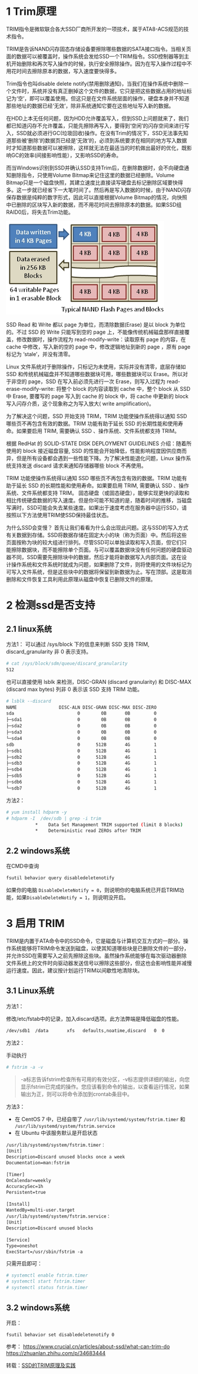 # 1 Trim原理

TRIM指令是微软联合各大SSD厂商所开发的一项技术，属于ATA8-ACS规范的技术指令。

TRIM是告诉NAND闪存固态存储设备要擦除哪些数据的SATA接口指令。当相关页面的数据可以被覆盖时，操作系统会发给SSD一个TRIM指令。SSD控制器等到主机开始删除和再次写入操作的时候，执行安全擦除操作。因为在写入操作过程中不用花时间去擦除原本的数据，写入速度要快得多。

Trim指令也叫disable delete notify(禁用删除通知)，当我们在操作系统中删除一个文件时，系统并没有真正删掉这个文件的数据，它只是把这些数据占用的地址标记为‘空’，即可以覆盖使用。但这只是在文件系统层面的操作，硬盘本身并不知道那些地址的数据已经‘无效’，除非系统通知它要在这些地址写入新的数据。

在HDD上本无任何问题，因为HDD允许覆盖写入，但到SSD上问题就来了，我们都已知道闪存不允许覆盖，只能先擦除再写入，要得到‘空闲’的闪存空间来进行写入，SSD就必须进行GC(垃圾回收)操作。在没有Trim的情况下，SSD无法事先知道那些被‘删除’的数据页已经是‘无效’的，必须到系统要求在相同的地方写入数据时才知道那些数据可以被擦除，这样就无法在最适当的时机做出最好的优化，既影响GC的效率(间接影响性能），又影响SSD的寿命。

而当Windows识别到SSD并确认SSD支持Trim后，在删除数据时，会不向硬盘通知删除指令，只使用Volume Bitmap来记住这里的数据已经删除。Volume Bitmap只是一个磁盘快照，其建立速度比直接读写硬盘去标记删除区域要快得多。这一步就已经省下一大笔时间了。然后再是写入数据的时候，由于NAND闪存保存数据是纯粹的数字形式，因此可以直接根据Volume Bitmap的情况，向快照中已删除的区块写入新的数据，而不用花时间去擦除原本的数据。如果SSD组RAID0后，将失去Trim功能。

![trim](../../resources/trim.png)

SSD Read 和 Write 都以 page 为单位，而清除数据(Erase) 是以 block 为单位的。不过 SSD 的 Write 只能写到空的 page 上，不能像传统机械磁盘那样直接覆盖，修改数据时，操作流程为 read-modify-write：读取原有 page 的内容，在 cache 中修改，写入新的空的 page 中，修改逻辑地址到新的 page ，原有 page 标记为 ‘stale’，并没有清零。

Linux 文件系统对于删除操作，只标记为未使用，实际并没有清零，底层存储如 SSD 和传统机械磁盘并不知道哪些数据块可用，哪些数据块可以 Erase。所以对于非空的 page，SSD 在写入前必须先进行一次 Erase，则写入过程为 read-erase-modify-write: 将整个 block 的内容读取到 cache 中，整个 block 从 SSD 中 Erase, 要覆写的 page 写入到 cache 的 block 中，将 cache 中更新的 block 写入闪存介质，这个现象称之为写入放大( write amplification)。

为了解决这个问题，SSD 开始支持 TRIM，TRIM 功能使操作系统得以通知 SSD 哪些页不再包含有效的数据。TRIM 功能有助于延长 SSD 的长期性能和使用寿命。如果要启用 TRIM, 需要确认 SSD 、操作系统、文件系统都支持 TRIM。

根据 RedHat 的 SOLID-STATE DISK DEPLOYMENT GUIDELINES 介绍：随着所使用的 block 接近磁盘容量, SSD 的性能会开始降低，性能影响程度因供应商而异，但是所有设备都会遇到一些性能下降。为了解决性能退化问题，Linux 操作系统支持发送 discard 请求来通知存储器哪些 block 不再使用。

TRIM 功能使操作系统得以通知 SSD 哪些页不再包含有效的数据。TRIM 功能有助于延长 SSD 的长期性能和使用寿命。如果要启用 TRIM, 需要确认 SSD 、操作系统、文件系统都支持 TRIM。
固态硬盘（或固态硬盘），能够实现更快的读取和相比传统硬盘数据的写入速度。但是你可能不知道的是，随着时间的推移，当磁盘写满时，SSD可能会失去某些速度。如果出于速度考虑在服务器中运行SSD，请按照以下方法使用TRIM使SSD保持最佳状态。

为什么SSD会变慢？
首先让我们看看为什么会出现此问题。这与SSD的写入方式有关数据到存储。SSD将数据存储在固定大小的块（称为页面）中。然后将这些页面按称为块的较大组进行排列。尽管SSD可以单独读取和写入页面，但它们只能擦除数据块，而不能擦除单个页面。与可以覆盖数据块没有任何问题的硬盘驱动器不同，SSD需要先擦除块中的数据，然后才能将新数据写入内部页面。这在设计操作系统和文件系统时就成为问题，如果删除了文件，则将使用的文件块标记为可写入文件系统，但是这些块中的数据将保留到新数据为止。写在顶部。这是取消删除和文件恢复工具利用此原理从磁盘中恢复已删除文件的原理。

# 2 检测ssd是否支持

## 2.1 linux系统

方法1：
可以通过 /sys/block 下的信息来判断 SSD 支持 TRIM, discard_granularity 非 0 表示支持。
```bash
# cat /sys/block/sdm/queue/discard_granularity
512
```
也可以直接使用 lsblk 来检测，DISC-GRAN (discard granularity) 和 DISC-MAX (discard max bytes) 列非 0 表示该 SSD 支持 TRIM 功能。
```bash
# lsblk --discard
NAME                DISC-ALN DISC-GRAN DISC-MAX DISC-ZERO
sda                        0        0B       0B         0
├─sda1                     0        0B       0B         0
├─sda2                     0        0B       0B         0
├─sda3                     0        0B       0B         0
└─sda4                     0        0B       0B         0
sdb                        0      512B       4G         1
├─sdb1                     0      512B       4G         1
├─sdb2                     0      512B       4G         1
├─sdb3                     0      512B       4G         1
├─sdb4                     0      512B       4G         1
├─sdb5                     0      512B       4G         1
├─sdb6                     0      512B       4G         1
└─sdb7                     0      512B       4G         1
```
方法2：
```bash
# yum install hdparm -y
# hdparm -I  /dev/sdb | grep -i trim
           *    Data Set Management TRIM supported (limit 8 blocks)
           *    Deterministic read ZEROs after TRIM
```
## 2.2 windows系统

在CMD中查询
```bash
fsutil behavior query disabledeletenotify
```
如果你的电脑 `DisableDeleteNotify = 0`，则说明你的电脑系统已开启TRIM功能，如果`DisableDeleteNotify = 1`，则说明没开启。

# 3 启用 TRIM

TRIM是内置于ATA命令中的SSD命令，它是磁盘与计算机交互方式的一部分。操作系统能够将TRIM命令发送到磁盘，以使其知道哪些块是已删除文件的一部分，并允许SSD在需要写入之前先擦除这些块。虽然操作系统能够在每次驱动器删除文件系统上的文件时向驱动器发送信号以擦除这些部分，但这也会影响性能并减慢运行速度。因此，建议按计划运行TRIM以间歇性地清除块。

## 3.1 Linux系统

方法1：

修改/etc/fstab中的记录，加入discard选项。此方法弊端是降低磁盘的性能。
```bash
/dev/sdb1  /data       xfs   defaults,noatime,discard   0  0
```
方法2：

手动执行
```bash
# fstrim -a -v
```
> -a标志告诉fstrim检查所有可用的有效分区，-v标志提供详细的输出，向您显示fstrim已完成的操作。您应该看到命令的输出，以查看运行情况，如果输出为正，则可以将命令添加到crontab条目中。

方法3：

- 在 CentOS 7 中，已经自带了 `/usr/lib/systemd/system/fstrim.timer` 和 `/usr/lib/systemd/system/fstrim.service`
- 在 Ubuntu 中该服务默认是开启状态
```
/usr/lib/systemd/system/fstrim.timer：
[Unit]
Description=Discard unused blocks once a week
Documentation=man:fstrim

[Timer]
OnCalendar=weekly
AccuracySec=1h
Persistent=true

[Install]
WantedBy=multi-user.target
/usr/lib/systemd/system/fstrim.service：
[Unit]
Description=Discard unused blocks

[Service]
Type=oneshot
ExecStart=/usr/sbin/fstrim -a
```
只需开启即可：
```bash
# systemctl enable fstrim.timer
# systemctl start fstrim.timer
# systemctl status fstrim.timer
```
## 3.2 windows系统

开启：
```
fsutil behavior set disabledeletenotify 0
```
参考：
https://www.crucial.cn/articles/about-ssd/what-can-trim-do
https://zhuanlan.zhihu.com/p/34683444

转载：[SSD的TRIM原理及实践](https://blog.csdn.net/wylfengyujiancheng/article/details/120435464)